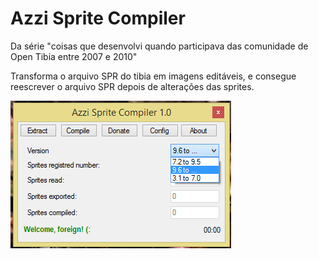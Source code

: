 # Azzi Sprite Compiler
Da série "coisas que desenvolvi quando participava das comunidade de Open Tibia entre 2007 e 2010"

Transforma o arquivo SPR do tibia em imagens editáveis, e consegue reescrever o arquivo SPR depois
de alterações das sprites.

![alt tag](docs/print.png)